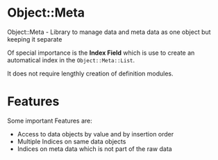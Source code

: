 
# Object::Meta
Object::Meta - Library to manage data and meta data as one object but keeping it separate

Of special importance is the **Index Field** which is use to create an automatical index
in the `Object::Meta::List`.

It does not require lengthly creation of definition modules.

# Features
Some important Features are:
* Access to data objects by value and by insertion order
* Multiple Indices on same data objects
* Indices on meta data which is not part of the raw data
